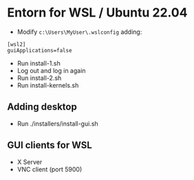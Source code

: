 # Entorn for WSL / Ubuntu 22.04

- Modify ``c:\Users\MyUser\.wslconfig`` adding:

```
[wsl2]
guiApplications=false
```

- Run install-1.sh
- Log out and log in again
- Run install-2.sh
- Run install-kernels.sh

## Adding desktop

- Run ./installers/install-gui.sh

## GUI clients for WSL

- X Server
- VNC client (port 5900)
